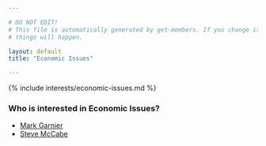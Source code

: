 ```yaml
---

# DO NOT EDIT!
# This file is automatically generated by get-members. If you change it, bad
# things will happen.

layout: default
title: "Economic Issues"

---
```


{% include interests/economic-issues.md %}

### Who is interested in Economic Issues?


* [Mark Garnier](members/mark-garnier.html)
* [Steve McCabe](members/steve-mccabe.html)
